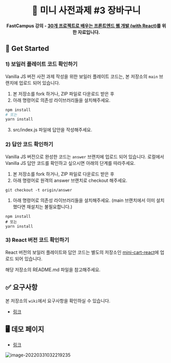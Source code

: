 <div align="center">
  <h1>
     🐑 미니 사전과제 #3 장바구니
  </h1>
  <strong>FastCampus 강의 - <a href="https://fastcampus.co.kr/dev_online_fefinal">30개 프로젝트로 배우는
프론트엔드 웹 개발 (with React)</a>를 위한 자료입니다.</strong>
</div>

## 📑 Get Started

### 1) 보일러 플레이트 코드 확인하기

Vanilla JS 버전 사전 과제 작성을 위한 보일러 플레이트 코드는, 본 저장소의 `main` 브랜치에 업로드 되어 있습니다.

1. 본 저장소를 fork 하거나, ZIP 파일로 다운로드 받은 후
2. 아래 명령어로 의존성 라이브러리들을 설치해주세요.

```bash
npm install
# 또는
yarn install
```

3. src/index.js 파일에 답안을 작성해주세요.

### 2) 답안 코드 확인하기

Vanilla JS 버전으로 완성한 코드는 `answer` 브랜치에 업로드 되어 있습니다. 로컬에서 Vanilla JS 답안 코드를 확인하고 싶으시면 아래의 단계를 따라주세요.

1. 본 저장소를 fork 하거나, ZIP 파일로 다운로드 받은 후
2. 아래 명령어로 원격의 answer 브랜치로 checkout 해주세요.

```
git checkout -t origin/answer
```

1. 아래 명령어로 의존성 라이브러리들을 설치해주세요. (main 브랜치에서 이미 설치했다면 재설치는 불필요합니다.)

```
npm install
# 또는
yarn install
```

### 3) React 버전 코드 확인하기

React 버전의 보일러 플레이트와 답안 코드는 별도의 저장소인 [mini-cart-react](https://github.com/hanameee/mini-cart-react)에 업로드 되어 있습니다.

해당 저장소의 README.md 파일을 참고해주세요.

## ✅ 요구사항

본 저장소의 `wiki`에서 요구사항을 확인하실 수 있습니다.

- [링크](https://github.com/hanameee/mini-cart/wiki/%EC%9A%94%EA%B5%AC%EC%82%AC%ED%95%AD)

## 🖥 데모 페이지

- [링크](https://hanameee.github.io/mini-cart/src)

![image-20220331032219235](https://user-images.githubusercontent.com/25149664/160905643-f7582ad6-0412-4c28-81ab-e6e652099460.png)
